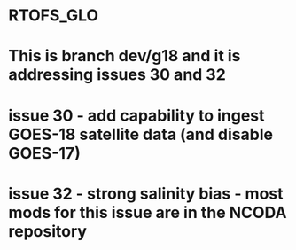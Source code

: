 # RTOFS_GLO
# This is branch dev/g18 and it is addressing issues 30 and 32
# issue 30 - add capability to ingest GOES-18 satellite data (and disable GOES-17)
# issue 32 - strong salinity bias - most mods for this issue are in the NCODA repository
